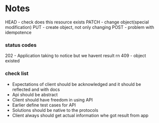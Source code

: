 # Notes

HEAD - check does this resource exists
PATCH - change object(special modification)
PUT - create object, not only changing
POST - problem with idempotence

### status codes

202 - Application taking to notice but we havent result rn
409 - object existed

### check list

- Expectations of client should be acknowledged and it should be reflected and with docs
- Api should be abstract
- Client should have freedom in using API
- Earlier define test cases for API
- Solutions should be native to the protocols
- Client always should get actual information whe got result from app